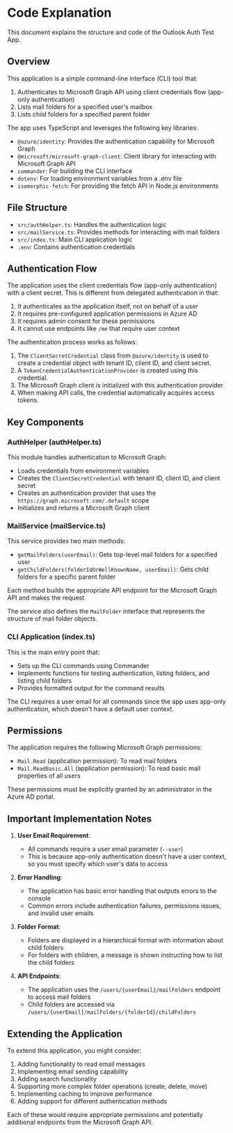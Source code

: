 # Code Explanation

This document explains the structure and code of the Outlook Auth Test App.

## Overview

This application is a simple command-line interface (CLI) tool that:

1. Authenticates to Microsoft Graph API using client credentials flow (app-only authentication)
2. Lists mail folders for a specified user's mailbox
3. Lists child folders for a specified parent folder

The app uses TypeScript and leverages the following key libraries:

- `@azure/identity`: Provides the authentication capability for Microsoft Graph
- `@microsoft/microsoft-graph-client`: Client library for interacting with Microsoft Graph API
- `commander`: For building the CLI interface
- `dotenv`: For loading environment variables from a .env file
- `isomorphic-fetch`: For providing the fetch API in Node.js environments

## File Structure

- `src/authHelper.ts`: Handles the authentication logic
- `src/mailService.ts`: Provides methods for interacting with mail folders
- `src/index.ts`: Main CLI application logic
- `.env`: Contains authentication credentials

## Authentication Flow

The application uses the client credentials flow (app-only authentication) with a client secret. This is different from delegated authentication in that:

1. It authenticates as the application itself, not on behalf of a user
2. It requires pre-configured application permissions in Azure AD
3. It requires admin consent for these permissions
4. It cannot use endpoints like `/me` that require user context

The authentication process works as follows:

1. The `ClientSecretCredential` class from `@azure/identity` is used to create a credential object with tenant ID, client ID, and client secret.
2. A `TokenCredentialAuthenticationProvider` is created using this credential.
3. The Microsoft Graph client is initialized with this authentication provider.
4. When making API calls, the credential automatically acquires access tokens.

## Key Components

### AuthHelper (authHelper.ts)

This module handles authentication to Microsoft Graph:
- Loads credentials from environment variables
- Creates the `ClientSecretCredential` with tenant ID, client ID, and client secret
- Creates an authentication provider that uses the `https://graph.microsoft.com/.default` scope
- Initializes and returns a Microsoft Graph client

### MailService (mailService.ts)

This service provides two main methods:
- `getMailFolders(userEmail)`: Gets top-level mail folders for a specified user
- `getChildFolders(folderIdOrWellKnownName, userEmail)`: Gets child folders for a specific parent folder

Each method builds the appropriate API endpoint for the Microsoft Graph API and makes the request.

The service also defines the `MailFolder` interface that represents the structure of mail folder objects.

### CLI Application (index.ts)

This is the main entry point that:
- Sets up the CLI commands using Commander
- Implements functions for testing authentication, listing folders, and listing child folders
- Provides formatted output for the command results

The CLI requires a user email for all commands since the app uses app-only authentication, which doesn't have a default user context.

## Permissions

The application requires the following Microsoft Graph permissions:
- `Mail.Read` (application permission): To read mail folders
- `Mail.ReadBasic.All` (application permission): To read basic mail properties of all users

These permissions must be explicitly granted by an administrator in the Azure AD portal.

## Important Implementation Notes

1. **User Email Requirement**:
   - All commands require a user email parameter (`--user`)
   - This is because app-only authentication doesn't have a user context, so you must specify which user's data to access

2. **Error Handling**:
   - The application has basic error handling that outputs errors to the console
   - Common errors include authentication failures, permissions issues, and invalid user emails

3. **Folder Format**:
   - Folders are displayed in a hierarchical format with information about child folders
   - For folders with children, a message is shown instructing how to list the child folders

4. **API Endpoints**:
   - The application uses the `/users/{userEmail}/mailFolders` endpoint to access mail folders
   - Child folders are accessed via `/users/{userEmail}/mailFolders/{folderId}/childFolders`

## Extending the Application

To extend this application, you might consider:

1. Adding functionality to read email messages
2. Implementing email sending capability
3. Adding search functionality
4. Supporting more complex folder operations (create, delete, move)
5. Implementing caching to improve performance
6. Adding support for different authentication methods

Each of these would require appropriate permissions and potentially additional endpoints from the Microsoft Graph API.
